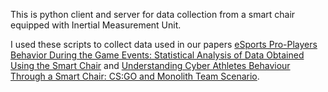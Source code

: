 This is python client and server for data collection from a smart chair equipped with Inertial Measurement Unit.

I used these scripts to collect data used in our papers [eSports Pro-Players Behavior During the Game Events: Statistical Analysis of Data Obtained Using the Smart Chair](https://ieeexplore.ieee.org/abstract/document/9060167/)
and 
[Understanding Cyber Athletes Behaviour Through a Smart Chair: CS:GO and Monolith Team Scenario](https://ieeexplore.ieee.org/abstract/document/8767295/).
